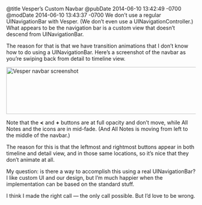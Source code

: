 @title Vesper’s Custom Navbar
@pubDate 2014-06-10 13:42:49 -0700
@modDate 2014-06-10 13:43:37 -0700
We don’t use a regular UINavigationBar with Vesper. (We don’t even use a UINavigationController.) What appears to be the navigation bar is a custom view that doesn’t descend from UINavigationBar.

The reason for that is that we have transition animations that I don’t know how to do using a UINavigationBar. Here’s a screenshot of the navbar as you’re swiping back from detail to timeline view.

<img src="http://inessential.com/images/vesper-navbar.png" width="639" height="125" alt="Vesper navbar screenshot" />

Note that the <strong>&lt;</strong> and <strong>+</strong> buttons are at full opacity and don’t move, while All Notes and the icons are in mid-fade. (And All Notes is moving from left to the middle of the navbar.)

The reason for this is that the leftmost and rightmost buttons appear in both timeline and detail view, and in those same locations, so it’s nice that they don’t animate at all.

My question: is there a way to accomplish this using a real UINavigationBar? I like custom UI and our design, but I’m much happier when the implementation can be based on the standard stuff.

I think I made the right call — the only call possible. But I’d love to be wrong.
